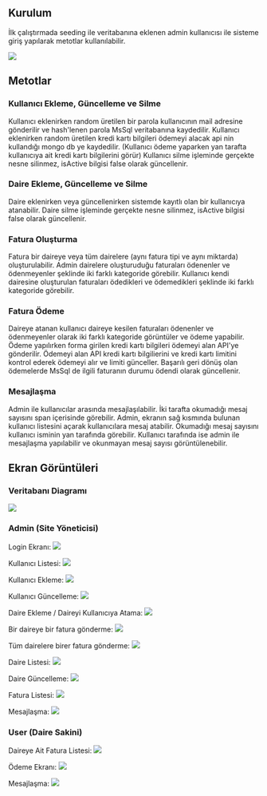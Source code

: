 ## Kurulum

İlk çalıştırmada seeding ile veritabanına eklenen admin kullanıcısı ile sisteme giriş yapılarak metotlar kullanılabilir.

![](https://github.com/malitunay/FinalProject/blob/master/screenshots/vt.jpg)

## Metotlar

### Kullanıcı Ekleme, Güncelleme ve Silme

Kullanıcı eklenirken random üretilen bir parola kullanıcının mail adresine gönderilir ve hash'lenen parola MsSql veritabanına kaydedilir.
Kullanıcı eklenirken random üretilen kredi kartı bilgileri ödemeyi alacak api nin kullandığı mongo db ye kaydedilir. (Kullanıcı ödeme yaparken yan tarafta kullanıcıya ait kredi kartı bilgilerini görür)
Kullanıcı silme işleminde gerçekte nesne silinmez, isActive bilgisi false olarak güncellenir.

### Daire Ekleme, Güncelleme ve Silme

Daire eklenirken veya güncellenirken sistemde kayıtlı olan bir kullanıcıya atanabilir.
Daire silme işleminde gerçekte nesne silinmez, isActive bilgisi false olarak güncellenir.

### Fatura Oluşturma

Fatura bir daireye veya tüm dairelere (aynı fatura tipi ve aynı miktarda) oluşturulabilir.
Admin dairelere oluşturuduğu faturaları ödenenler ve ödenmeyenler şeklinde iki farklı kategoride görebilir.
Kullanıcı kendi dairesine oluşturulan faturaları ödedikleri ve ödemedikleri şeklinde iki farklı kategoride görebilir.

### Fatura Ödeme

Daireye atanan kullanıcı daireye kesilen faturaları ödenenler ve ödenmeyenler olarak iki farklı kategoride görüntüler ve ödeme yapabilir.
Ödeme yapılırken forma girilen kredi kartı bilgileri ödemeyi alan API'ye gönderilir. Ödemeyi alan API kredi kartı bilgilierini ve kredi kartı limitini kontrol ederek ödemeyi alır ve limiti günceller. Başarılı geri dönüş olan ödemelerde MsSql de ilgili faturanın durumu ödendi olarak güncellenir.

### Mesajlaşma

Admin ile kullanıcılar arasında mesajlaşılabilir.
İki tarafta okumadığı mesaj sayısını span içerisinde görebilir.
Admin, ekranın sağ kısmında bulunan kullanıcı listesini açarak kullanıcılara mesaj atabilir. Okumadığı mesaj sayısını kullanıcı isminin yan tarafında görebilir.
Kullanıcı tarafında ise admin ile mesajlaşma yapılabilir ve okunmayan mesaj sayısı görüntülenebilir.

## Ekran Görüntüleri

### Veritabanı Diagramı

![](https://github.com/malitunay/FinalProject/blob/master/screenshots/vt.jpg)

### Admin (Site Yöneticisi)

Login Ekranı:
![](https://github.com/malitunay/FinalProject/blob/master/screenshots/login.png)

Kullanıcı Listesi:
![](https://github.com/malitunay/FinalProject/blob/master/screenshots/users.png)

Kullanıcı Ekleme:
![](https://github.com/malitunay/FinalProject/blob/master/screenshots/adduser.png)

Kullanıcı Güncelleme:
![](https://github.com/malitunay/FinalProject/blob/master/screenshots/updateuser.png)

Daire Ekleme / Daireyi Kullanıcıya Atama:
![](https://github.com/malitunay/FinalProject/blob/master/screenshots/addapartment.png)

Bir daireye bir fatura gönderme:
![](https://github.com/malitunay/FinalProject/blob/master/screenshots/addinvoice.png)

Tüm dairelere birer fatura gönderme:
![](https://github.com/malitunay/FinalProject/blob/master/screenshots/addinvoicetoall.png)

Daire Listesi:
![](https://github.com/malitunay/FinalProject/blob/master/screenshots/apartmentlist.png)

Daire Güncelleme:
![](https://github.com/malitunay/FinalProject/blob/master/screenshots/updateapartment.png)

Fatura Listesi:
![](https://github.com/malitunay/FinalProject/blob/master/screenshots/invoicelistadmin.png)

Mesajlaşma:
![](https://github.com/malitunay/FinalProject/blob/master/screenshots/messages.png)



### User (Daire Sakini)

Daireye Ait Fatura Listesi:
![](https://github.com/malitunay/FinalProject/blob/master/screenshots/invoiceofuser.png)

Ödeme Ekranı:
![](https://github.com/malitunay/FinalProject/blob/master/screenshots/payment.png)

Mesajlaşma:
![](https://github.com/malitunay/FinalProject/blob/master/screenshots/messagesofuser.png)

